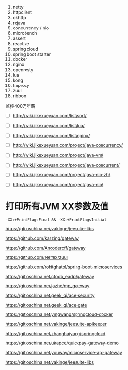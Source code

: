 1. netty
2. httpclient
3. okhttp
4. rxjava
5. concurrency / nio
6. microbench
7. assertj
8. reactive
9. spring cloud
10. spring boot starter
11. docker
12. nginx
13. openresty
14. lua
15. kong
16. haproxy
17. zuul
18. ribbon


监控400万年薪





-[ ] http://wiki.jikexueyuan.com/list/sort/
-[ ] http://wiki.jikexueyuan.com/list/lua/


-[ ] http://wiki.jikexueyuan.com/list/nginx/


-[ ] http://wiki.jikexueyuan.com/project/java-concurrency/
-[ ] http://wiki.jikexueyuan.com/project/java-vm/
-[ ] http://wiki.jikexueyuan.com/project/java-concurrent/
-[ ] http://wiki.jikexueyuan.com/project/java-nio-zh/
-[ ] http://wiki.jikexueyuan.com/project/java-nio/







# 打印所有JVM XX参数及值

```shell
-XX:+PrintFlagsFinal && -XX:+PrintFlagsInitial
```





https://git.oschina.net/vakinge/jeesuite-libs

https://github.com/kaazing/gateway

https://github.com/Ancodercff/gateway

https://github.com/Netflix/zuul

https://github.com/rohitghatol/spring-boot-microservices

https://git.oschina.net/ctodb_eadp/gateway

https://git.oschina.net/jazhe/mp_gateway

https://git.oschina.net/geek_qi/ace-security

https://git.oschina.net/geek_qi/ace-gate

https://git.oschina.net/yingwang/springcloud-docker

https://git.oschina.net/vakinge/jeesuite-apikeeper

https://git.oschina.net/zhanghaiyang/springcloud

https://git.oschina.net/ukapce/quickpay-gateway-demo

https://git.oschina.net/youway/microservice-api-gateway

https://git.oschina.net/vakinge/jeesuite-libs